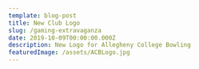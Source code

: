 ```yaml
---
template: blog-post
title: New Club Logo
slug: /gaming-extravaganza
date: 2019-10-09T00:00:00.000Z
description: New Logo for Allegheny College Bowling
featuredImage: /assets/ACBLogo.jpg
---
```

